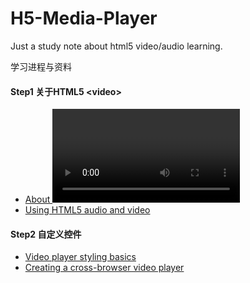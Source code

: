 # H5-Media-Player
Just a study note about html5 video/audio learning.

学习进程与资料
#### Step1 关于HTML5 \<video\>
- [About <video>](http://www.jianshu.com/p/404d01b8e713)
- [Using HTML5 audio and video](https://developer.mozilla.org/en-US/docs/Web/Guide/HTML/Using_HTML5_audio_and_video)

#### Step2 自定义控件
- [Video player styling basics](https://developer.mozilla.org/en-US/Apps/Fundamentals/Audio_and_video_delivery/Video_player_styling_basics#Responsive_styling)
- [Creating a cross-browser video player](https://developer.mozilla.org/en-US/Apps/Fundamentals/Audio_and_video_delivery/cross_browser_video_player)
